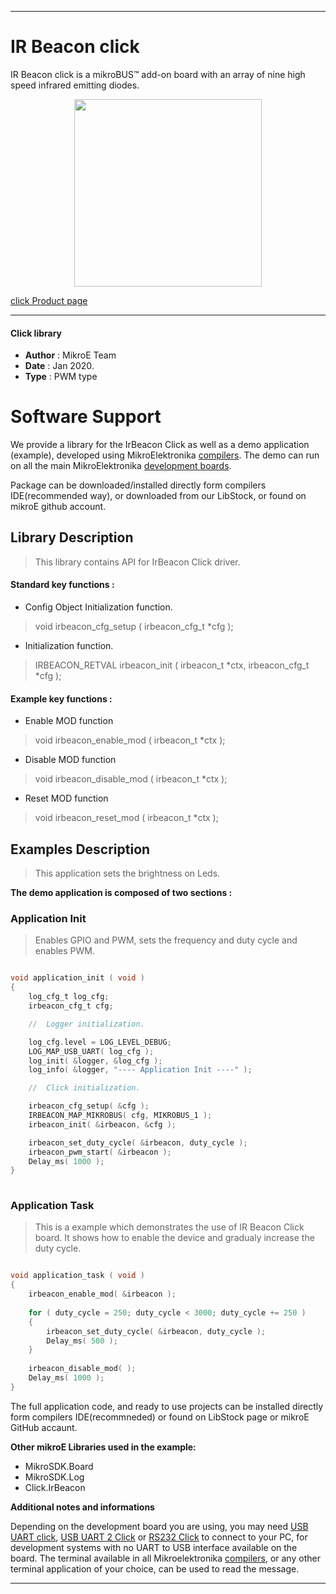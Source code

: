 
---
# IR Beacon click

IR Beacon click is a mikroBUS™ add-on board with an array of nine high speed infrared emitting diodes.

<p align="center">
  <img src="https://download.mikroe.com/images/click_for_ide/irbeacon_click.png" height=300px>
</p>

[click Product page](https://www.mikroe.com/ir-beacon-click)

---


#### Click library 

- **Author**        : MikroE Team
- **Date**          : Jan 2020.
- **Type**          : PWM type


# Software Support

We provide a library for the IrBeacon Click 
as well as a demo application (example), developed using MikroElektronika 
[compilers](https://shop.mikroe.com/compilers). 
The demo can run on all the main MikroElektronika [development boards](https://shop.mikroe.com/development-boards).

Package can be downloaded/installed directly form compilers IDE(recommended way), or downloaded from our LibStock, or found on mikroE github account. 

## Library Description

> This library contains API for IrBeacon Click driver.

#### Standard key functions :

- Config Object Initialization function.
> void irbeacon_cfg_setup ( irbeacon_cfg_t *cfg ); 
 
- Initialization function.
> IRBEACON_RETVAL irbeacon_init ( irbeacon_t *ctx, irbeacon_cfg_t *cfg );

#### Example key functions :

- Enable MOD function
> void irbeacon_enable_mod ( irbeacon_t *ctx );
 
- Disable MOD function
> void irbeacon_disable_mod ( irbeacon_t *ctx );

- Reset MOD function
> void irbeacon_reset_mod ( irbeacon_t *ctx );

## Examples Description

> This application sets the brightness on Leds.

**The demo application is composed of two sections :**

### Application Init 

> Enables GPIO and PWM, sets the frequency and duty cycle and enables PWM.

```c

void application_init ( void )
{
    log_cfg_t log_cfg;
    irbeacon_cfg_t cfg;

    //  Logger initialization.

    log_cfg.level = LOG_LEVEL_DEBUG;
    LOG_MAP_USB_UART( log_cfg );
    log_init( &logger, &log_cfg );
    log_info( &logger, "---- Application Init ----" );

    //  Click initialization.

    irbeacon_cfg_setup( &cfg );
    IRBEACON_MAP_MIKROBUS( cfg, MIKROBUS_1 );
    irbeacon_init( &irbeacon, &cfg );

    irbeacon_set_duty_cycle( &irbeacon, duty_cycle );
    irbeacon_pwm_start( &irbeacon );
    Delay_ms( 1000 );
}
  
```

### Application Task

> This is a example which demonstrates the use of IR Beacon Click board.
> It shows how to enable the device and gradualy increase the duty cycle.

```c

void application_task ( void )
{
    irbeacon_enable_mod( &irbeacon );
    
    for ( duty_cycle = 250; duty_cycle < 3000; duty_cycle += 250 )
    {
        irbeacon_set_duty_cycle( &irbeacon, duty_cycle );
        Delay_ms( 500 );
    }
    
    irbeacon_disable_mod( );
    Delay_ms( 1000 );
}

```

The full application code, and ready to use projects can be  installed directly form compilers IDE(recommneded) or found on LibStock page or mikroE GitHub accaunt.

**Other mikroE Libraries used in the example:** 

- MikroSDK.Board
- MikroSDK.Log
- Click.IrBeacon

**Additional notes and informations**

Depending on the development board you are using, you may need 
[USB UART click](https://shop.mikroe.com/usb-uart-click), 
[USB UART 2 Click](https://shop.mikroe.com/usb-uart-2-click) or 
[RS232 Click](https://shop.mikroe.com/rs232-click) to connect to your PC, for 
development systems with no UART to USB interface available on the board. The 
terminal available in all Mikroelektronika 
[compilers](https://shop.mikroe.com/compilers), or any other terminal application 
of your choice, can be used to read the message.



---
